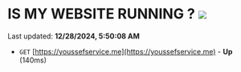 # IS MY WEBSITE RUNNING ? [![](https://img.shields.io/static/v1?label=Sponsor&message=%E2%9D%A4&logo=GitHub&color=%23fe8e86)](https://github.com/sponsors/Youssef-Lehmam)

Last updated: **12/28/2024, 5:50:08 AM**

- `GET` [https://youssefservice.me](https://youssefservice.me) - **Up** (140ms)
